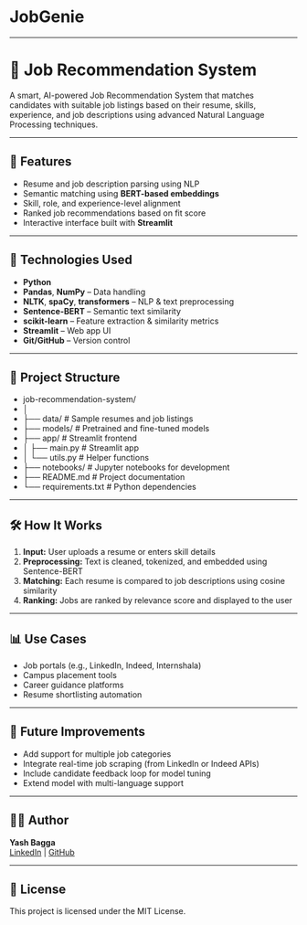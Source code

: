 # JobGenie
---

# 💼 Job Recommendation System

A smart, AI-powered Job Recommendation System that matches candidates with suitable job listings based on their resume, skills, experience, and job descriptions using advanced Natural Language Processing techniques.

---

## 🚀 Features

- Resume and job description parsing using NLP
- Semantic matching using **BERT-based embeddings**
- Skill, role, and experience-level alignment
- Ranked job recommendations based on fit score
- Interactive interface built with **Streamlit**

---

## 🧠 Technologies Used

- **Python**
- **Pandas**, **NumPy** – Data handling
- **NLTK**, **spaCy**, **transformers** – NLP & text preprocessing
- **Sentence-BERT** – Semantic text similarity
- **scikit-learn** – Feature extraction & similarity metrics
- **Streamlit** – Web app UI
- **Git/GitHub** – Version control

---

## 📁 Project Structure

- job-recommendation-system/
- │
- ├── data/ # Sample resumes and job listings
- ├── models/ # Pretrained and fine-tuned models
- ├── app/ # Streamlit frontend
- │ ├── main.py # Streamlit app
- │ └── utils.py # Helper functions
- ├── notebooks/ # Jupyter notebooks for development
- ├── README.md # Project documentation
- └── requirements.txt # Python dependencies

---

## 🛠️ How It Works

1. **Input:** User uploads a resume or enters skill details  
2. **Preprocessing:** Text is cleaned, tokenized, and embedded using Sentence-BERT  
3. **Matching:** Each resume is compared to job descriptions using cosine similarity  
4. **Ranking:** Jobs are ranked by relevance score and displayed to the user

---

## 📊 Use Cases

- Job portals (e.g., LinkedIn, Indeed, Internshala)
- Campus placement tools
- Career guidance platforms
- Resume shortlisting automation

---

## 🧪 Future Improvements

- Add support for multiple job categories  
- Integrate real-time job scraping (from LinkedIn or Indeed APIs)  
- Include candidate feedback loop for model tuning  
- Extend model with multi-language support

---

## 👨‍💻 Author

**Yash Bagga**  
[LinkedIn](https://linkedin.com/in/yash-bagga-a32b1a256) | [GitHub](https://github.com/yashbagga5)

---

## 📄 License

This project is licensed under the MIT License.
